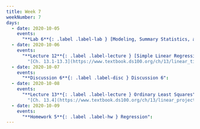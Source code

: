 ```yaml
---
title: Week 7
weekNumber: 7
days:
  - date: 2020-10-05
    events:
      "**Lab 6**{: .label .label-lab } [Modeling, Summary Statistics, and Loss Functions](http://data100.datahub.berkeley.edu/hub/user-redirect/git-sync?repo=https://github.com/DS-100/fa20&subPath=lab/lab06/) (due Oct. 5)":
  - date: 2020-10-06
    events:
      "**Lecture 12**{: .label .label-lecture } [Simple Linear Regression](lecture/lec12) (QC due Oct. 12)":
        "[Ch. 13.1-13.3](https://www.textbook.ds100.org/ch/13/linear_tips.html)"
  - date: 2020-10-07
    events:
      "**Discussion 6**{: .label .label-disc } Discussion 6":
  - date: 2020-10-08
    events:
      "**Lecture 13**{: .label .label-lecture } Ordinary Least Squares":
        "[Ch. 13.4](https://www.textbook.ds100.org/ch/13/linear_projection.html)"
  - date: 2020-10-09
    events:
      "**Homework 5**{: .label .label-hw } Regression":
---
```

